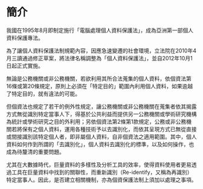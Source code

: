 # 簡介
我國在1995年8月即制定施行「電腦處理個人資料保護法」，成為亞洲第一部個人資料保護專法。

為了讓個人資料保護法制規範內容，因應急速變遷的社會環境，立法院在2010年4月三讀通過修正草案，將法律名稱調整為「個人資料保護法」，並自2012年10月1日起正式實施。

無論是公務機關或非公務機關，若欲利用其所合法蒐集的個人資料，依個資法第16條或第20條規定，原則上必須在「特定目的」範圍內利用個人資料，如果逾越了特定目的，就有違法的可能。

但個資法也規定了若干的例外性規定，讓公務機關或非公務機關在蒐集者依其揭露方式無從識別特定當事人下，得基於公共利益而提供另一公務機關或學術研究機構為統計或學術研究之目的外利用；另依個資法第2條第1款規定，公務或非公務機關若將保有之個人資料，運用各種技術予以去識別化，而依其呈現方式已無從直接或間接識別該特定個人者，即非屬個人資料，自非個資法之適用範圍。其中，個人資料如何作到所謂的「去識別化」，個人資料去識別化的標準，以及如何操作，也成為待釐清的重要問題。

尤其在大數據時代，巨量資料的多樣性及分析工具的效率，使得資料使用者更易透過工具在巨量資料中找到的關聯性，而重新識別（Re-identify，又稱為再識別）特定當事人。因此，是否建立相關機制，亦為個資保護法制上須加以處理之事項。
